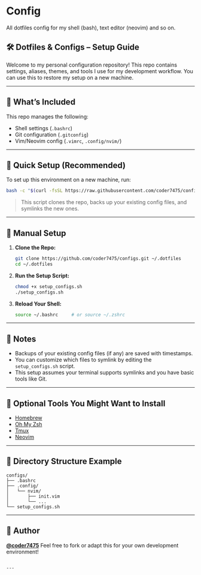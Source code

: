 # Config

All dotfiles config for my shell (bash), text editor (neovim) and so on.

## 🛠️ Dotfiles & Configs – Setup Guide

Welcome to my personal configuration repository! This repo contains settings, aliases, themes, and tools I use for my development workflow. You can use this to restore my setup on a new machine.

---

## 🔄 What’s Included

This repo manages the following:

- Shell settings (`.bashrc`)
- Git configuration (`.gitconfig`)
- Vim/Neovim config (`.vimrc`, `.config/nvim/`)

---

## 🚀 Quick Setup (Recommended)

To set up this environment on a new machine, run:

```bash
bash -c "$(curl -fsSL https://raw.githubusercontent.com/coder7475/configs/main/setup_configs.sh)"
````

> This script clones the repo, backs up your existing config files, and symlinks the new ones.

---

## 🧾 Manual Setup

1. **Clone the Repo:**

   ```bash
   git clone https://github.com/coder7475/configs.git ~/.dotfiles
   cd ~/.dotfiles
   ```

2. **Run the Setup Script:**

   ```bash
   chmod +x setup_configs.sh
   ./setup_configs.sh
   ```

3. **Reload Your Shell:**

   ```bash
   source ~/.bashrc     # or source ~/.zshrc
   ```

---

## 💾 Notes

* Backups of your existing config files (if any) are saved with timestamps.
* You can customize which files to symlink by editing the `setup_configs.sh` script.
* This setup assumes your terminal supports symlinks and you have basic tools like Git.

---

## 🧩 Optional Tools You Might Want to Install

* [Homebrew](https://brew.sh/)
* [Oh My Zsh](https://ohmyz.sh/)
* [Tmux](https://github.com/tmux/tmux)
* [Neovim](https://neovim.io/)

---

## 📂 Directory Structure Example

```
configs/
├── .bashrc
├── .config/
│   └── nvim/
│       ├── init.vim
│       └── ...
└── setup_configs.sh
```

---

## 👤 Author

**[@coder7475](https://github.com/coder7475)**
Feel free to fork or adapt this for your own development environment!

```

---



